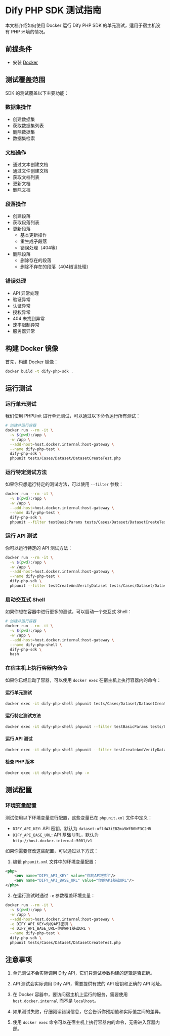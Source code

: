 # Dify PHP SDK 测试指南

本文档介绍如何使用 Docker 运行 Dify PHP SDK 的单元测试，适用于宿主机没有 PHP 环境的情况。

## 前提条件

- 安装 [Docker](https://www.docker.com/get-started)

## 测试覆盖范围

SDK 的测试覆盖以下主要功能：

### 数据集操作
- 创建数据集
- 获取数据集列表
- 删除数据集
- 数据集检索

### 文档操作
- 通过文本创建文档
- 通过文件创建文档
- 获取文档列表
- 更新文档
- 删除文档

### 段落操作
- 创建段落
- 获取段落列表
- 更新段落
  - 基本更新操作
  - 重生成子段落
  - 错误处理（404等）
- 删除段落
  - 删除存在的段落
  - 删除不存在的段落（404错误处理）

### 错误处理
- API 异常处理
- 验证异常
- 认证异常
- 授权异常
- 404 未找到异常
- 速率限制异常
- 服务器异常

## 构建 Docker 镜像

首先，构建 Docker 镜像：

```bash
docker build -t dify-php-sdk .
```

## 运行测试

### 运行单元测试

我们使用 PHPUnit 进行单元测试，可以通过以下命令运行所有测试：

```bash
# 创建并运行容器
docker run --rm -it \
  -v $(pwd):/app \
  -w /app \
  --add-host=host.docker.internal:host-gateway \
  --name dify-php-test \
  dify-php-sdk \
  phpunit tests/Cases/Dataset/DatasetCreateTest.php
```

### 运行特定测试方法

如果你只想运行特定的测试方法，可以使用 `--filter` 参数：

```bash
docker run --rm -it \
  -v $(pwd):/app \
  -w /app \
  --add-host=host.docker.internal:host-gateway \
  --name dify-php-test \
  dify-php-sdk \
  phpunit --filter testBasicParams tests/Cases/Dataset/DatasetCreateTest.php
```

### 运行 API 测试

你可以运行特定的 API 测试方法：

```bash
docker run --rm -it \
  -v $(pwd):/app \
  -w /app \
  --add-host=host.docker.internal:host-gateway \
  --name dify-php-test \
  dify-php-sdk \
  phpunit --filter testCreateAndVerifyDataset tests/Cases/Dataset/DatasetCreateTest.php
```

### 启动交互式 Shell

如果你想在容器中进行更多的测试，可以启动一个交互式 Shell：

```bash
# 创建并运行容器
docker run --rm -it \
  -v $(pwd):/app \
  -w /app \
  --add-host=host.docker.internal:host-gateway \
  --name dify-php-shell \
  dify-php-sdk \
  bash
```

### 在宿主机上执行容器内命令

如果你已经启动了容器，可以使用 `docker exec` 在宿主机上执行容器内的命令：

#### 运行单元测试

```bash
docker exec -it dify-php-shell phpunit tests/Cases/Dataset/DatasetCreateTest.php
```

#### 运行特定测试方法

```bash
docker exec -it dify-php-shell phpunit --filter testBasicParams tests/Cases/Dataset/DatasetCreateTest.php
```

#### 运行 API 测试

```bash
docker exec -it dify-php-shell phpunit --filter testCreateAndVerifyDataset tests/Cases/Dataset/DatasetCreateTest.php
```

#### 检查 PHP 版本

```bash
docker exec -it dify-php-shell php -v
```

## 测试配置

### 环境变量配置

测试使用以下环境变量进行配置，这些变量已在 `phpunit.xml` 文件中定义：

- `DIFY_API_KEY`: API 密钥，默认为 `dataset-ufldW3iEBZma9WfB0NF3C2HR`
- `DIFY_API_BASE_URL`: API 基础 URL，默认为 `http://host.docker.internal:5001/v1`

如果你需要修改这些配置，可以通过以下方式：

1. 编辑 `phpunit.xml` 文件中的环境变量配置：

```xml
<php>
    <env name="DIFY_API_KEY" value="你的API密钥"/>
    <env name="DIFY_API_BASE_URL" value="你的API基础URL"/>
</php>
```

2. 在运行测试时通过 `-e` 参数覆盖环境变量：

```bash
docker run --rm -it \
  -v $(pwd):/app \
  -w /app \
  --add-host=host.docker.internal:host-gateway \
  -e DIFY_API_KEY=你的API密钥 \
  -e DIFY_API_BASE_URL=你的API基础URL \
  --name dify-php-test \
  dify-php-sdk \
  phpunit tests/Cases/Dataset/DatasetCreateTest.php
```

## 注意事项

1. 单元测试不会实际调用 Dify API，它们只测试参数构建的逻辑是否正确。

2. API 测试会实际调用 Dify API，需要提供有效的 API 密钥和正确的 API 地址。

3. 在 Docker 容器中，要访问宿主机上运行的服务，需要使用 `host.docker.internal` 而不是 `localhost`。

4. 如果测试失败，仔细阅读错误信息，它会告诉你预期值和实际值之间的差异。

5. 使用 `docker exec` 命令可以在宿主机上执行容器内的命令，无需进入容器内部。 